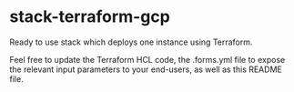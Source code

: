 # stack-terraform-gcp

Ready to use stack which deploys one instance using Terraform.

Feel free to update the Terraform HCL code, the .forms.yml file to expose the relevant input parameters to your end-users, as well as this README file.